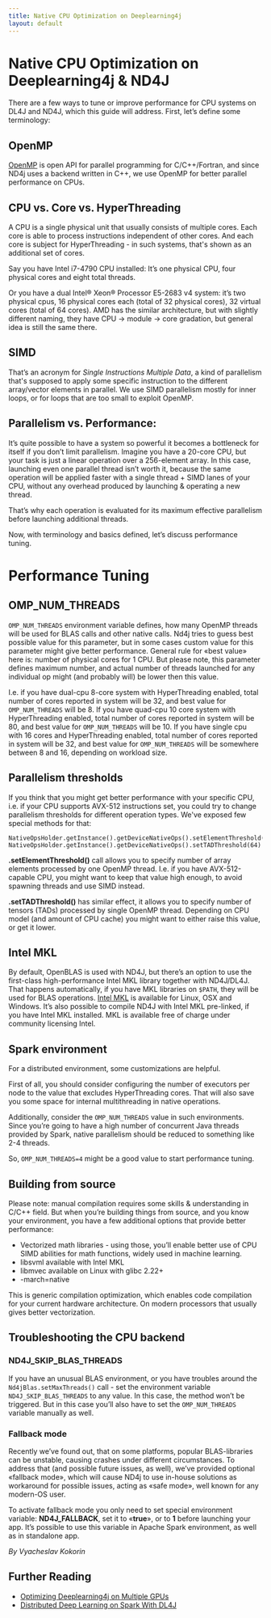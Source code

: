 ```yaml
---
title: Native CPU Optimization on Deeplearning4j
layout: default
---
```


# Native CPU Optimization on Deeplearning4j & ND4J

There are a few ways to tune or improve performance for CPU systems on DL4J and ND4J, which this guide will address. First, let’s define some terminology:

## OpenMP

[OpenMP](http://openmp.org/wp/) is open API for parallel programming for C/C++/Fortran, and since ND4j uses a backend written in C++, we use OpenMP for better parallel performance on CPUs.

## CPU vs. Core vs. HyperThreading

A CPU is a single physical unit that usually consists of multiple cores. Each core is able to process instructions independent of other cores. And each core is subject for HyperThreading - in such systems, that's shown as an additional set of cores. 

Say you have Intel i7-4790 CPU installed: It’s one physical CPU, four physical cores and eight total threads. 

Or you have a dual Intel® Xeon® Processor E5-2683 v4 system: it’s two physical cpus, 16 physical cores each (total of 32 physical cores), 32 virtual cores (total of 64 cores). AMD has the similar architecture, but with slightly different naming, they have CPU -> module -> core gradation, but general idea is still the same there.

## SIMD

That’s an acronym for *Single Instructions Multiple Data*, a kind of parallelism that's supposed to apply some specific instruction to the different array/vector elements in parallel. We use SIMD parallelism mostly for inner loops, or for loops that are too small to exploit OpenMP.

## Parallelism vs. Performance:

It’s quite possible to have a system so powerful it becomes a bottleneck for itself if you don’t limit parallelism. Imagine you have a 20-core CPU, but your task is just a linear operation over a 256-element array. In this case, launching even one parallel thread isn’t worth it, because the same operation will be applied faster with a single thread + SIMD lanes of your CPU, without any overhead produced by launching & operating a new thread. 

That’s why each operation is evaluated for its maximum effective parallelism before launching additional threads.

Now, with terminology and basics defined, let’s discuss performance tuning.

# Performance Tuning

## OMP_NUM_THREADS

`OMP_NUM_THREADS` environment variable defines, how many OpenMP threads will be used for BLAS calls and other native calls. Nd4j tries to guess best possible value for this parameter, but in some cases custom value for this parameter might give better performance. General rule for «best value» here is: number of physical cores for 1 CPU. But please note, this parameter defines maximum number, and actual number of threads launched for any individual op might (and probably will) be lower then this value.

I.e. if you have dual-cpu 8-core system with HyperThreading enabled, total number of cores reported in system will be 32, and best value for `OMP_NUM_THREADS` will be 8.
If you have quad-cpu 10 core system with HyperThreading enabled, total number of cores reported in system will be 80, and best value for `OMP_NUM_THREADS` will be 10.
If you have single cpu with 16 cores and HyperThreading enabled, total number of cores reported in system will be 32, and best value for `OMP_NUM_THREADS` will be somewhere between 8 and 16, depending on workload size.

## Parallelism thresholds
If you think that you might get better performance with your specific CPU, i.e. if your CPU supports AVX-512 instructions set, you could try to change parallelism thresholds for different operation types. We've exposed few special methods for that:

```
NativeOpsHolder.getInstance().getDeviceNativeOps().setElementThreshold(16384)
NativeOpsHolder.getInstance().getDeviceNativeOps().setTADThreshold(64)
```

**.setElementThreshold()** call allows you to specify number of array elements processed by one OpenMP thread. I.e. if you have AVX-512-capable CPU, you might want to keep that value high enough, to avoid spawning threads and use SIMD instead.
 
**.setTADThreshold()** has similar effect, it allows you to specify number of tensors (TADs) processed by single OpenMP thread. Depending on CPU model (and amount of CPU cache) you might want to either raise this value, or get it lower.


## Intel MKL

By default, OpenBLAS is used with ND4J, but there’s an option to use the first-class high-performance Intel MKL library together with ND4J/DL4J. That happens automatically, if you have MKL libraries on `$PATH`, they will be used for BLAS operations. [Intel MKL](https://software.intel.com/sites/campaigns/nest/) is available for Linux, OSX and Windows. It’s also possible to compile ND4J with Intel MKL pre-linked, if you have Intel MKL installed. MKL is available free of charge under community licensing Intel. 

## Spark environment

For a distributed environment, some customizations are helpful. 

First of all, you should consider configuring the number of executors per node to the value that excludes HyperThreading cores. That will also save you some space for internal multithreading in native operations. 

Additionally, consider the `OMP_NUM_THREADS` value in such environments. Since you’re going to have a high number of concurrent Java threads provided by Spark, native parallelism should be reduced to something like 2-4 threads. 

So, `OMP_NUM_THREADS=4` might be a good value to start performance tuning. 

## Building from source

Please note: manual compilation requires some skills & understanding in C/C++ field. But when you’re building things from source, and you know your environment, you have a few additional options that provide better performance:

* Vectorized math libraries - using those, you’ll enable better use of CPU SIMD abilities for math functions, widely used in machine learning.
* libsvml available with Intel MKL
* libmvec available on Linux with glibc 2.22+
* -march=native

This is generic compilation optimization, which enables code compilation for your current hardware architecture. On modern processors that usually gives better vectorization.

## Troubleshooting the CPU backend

### ND4J_SKIP_BLAS_THREADS

If you have an unusual BLAS environment, or you have troubles around the `Nd4jBlas.setMaxThreads()` call - set the environment variable  `ND4J_SKIP_BLAS_THREADS` to any value. In this case, the method won’t be triggered. But in this case you’ll also have to set the  `OMP_NUM_THREADS` variable manually as well.


### Fallback mode
Recently we’ve found out, that on some platforms, popular BLAS-libraries can be unstable, causing crashes under different circumstances. To address that (and possible future issues, as well), we’ve provided optional «fallback mode», which will cause ND4j to use in-house solutions as workaround for possible issues, acting as «safe mode», well known for any modern-OS user.

To activate fallback mode you only need to set special environment variable: **ND4J_FALLBACK**, set it to «**true**», or to **1** before launching your app. It’s possible to use this variable in Apache Spark environment, as well as in standalone app.

*By Vyacheslav Kokorin*

## Further Reading

* [Optimizing Deeplearning4j on Multiple GPUs](./gpu)
* [Distributed Deep Learning on Spark With DL4J](./spark)
